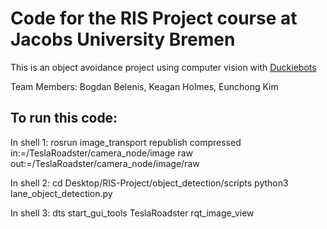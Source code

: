 # Code for the RIS Project course at Jacobs University Bremen  

This is an object avoidance project using computer vision with [Duckiebots](https://www.duckietown.org/)  
  
Team Members: Bogdan Belenis, Keagan Holmes, Eunchong Kim  
  
  
## To run this code: 
In shell 1:
rosrun image_transport republish compressed in:=/TeslaRoadster/camera_node/image raw out:=/TeslaRoadster/camera_node/image/raw

In shell 2:
cd Desktop/RIS-Project/object_detection/scripts
python3 lane_object_detection.py

In shell 3:
dts start_gui_tools TeslaRoadster
rqt_image_view

